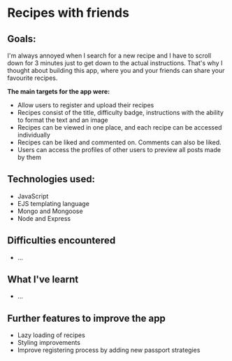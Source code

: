 # Recipes with friends

## Goals:
I'm always annoyed when I search for a new recipe and I have to scroll down for 3 minutes just to get down to the actual instructions. That's why I thought about building this app, where you and your friends can share your favourite recipes.

**The main targets for the app were:**
- Allow users to register and upload their recipes
- Recipes consist of the title, difficulty badge, instructions with the ability to format the text and an image
- Recipes can be viewed in one place, and each recipe can be accessed individually
- Recipes can be liked and commented on. Comments can also be liked. 
- Users can access the profiles of other users to preview all posts made by them


## Technologies used:
- JavaScript
- EJS templating language
- Mongo and Mongoose
- Node and Express

## Difficulties encountered
- ...
## What I've learnt
- ...
## Further features to improve the app
- Lazy loading of recipes
- Styling improvements
- Improve registering process by adding new passport strategies
